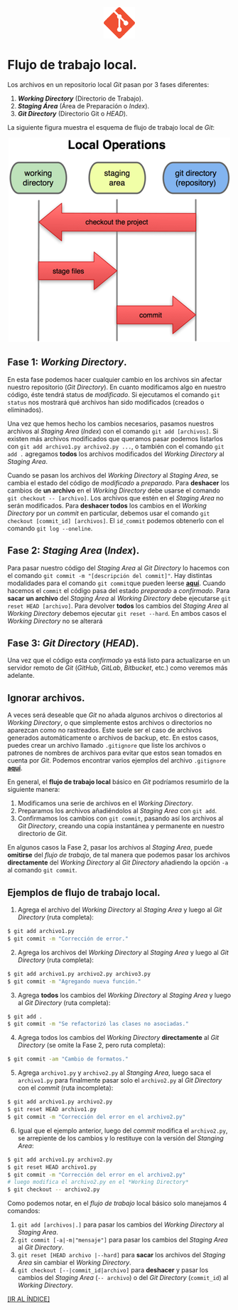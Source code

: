 <div align = "center">
    <img src = "imagenes/logo_git.png" width = "70" height = "70" />
</div>

<a name = "cabecera"></a>

# Flujo de trabajo local.

Los archivos en un repositorio local *Git* pasan por 3 fases diferentes:

1. **_Working Directory_** (Directorio de Trabajo).
2. **_Staging Área_** (Área de Preparación o *Index*).
3. **_Git Directory_** (Directorio Git o *HEAD*).

La siguiente figura muestra el esquema de flujo de trabajo local de *Git*:

<p align = "center"><img src = "imagenes/git_flujo_trabajo.png"/></p>

## Fase 1: *Working Directory*.

En esta fase podemos hacer cualquier cambio en los archivos sin afectar nuestro repositorio (*Git Directory*). En cuanto modificamos algo en nuestro código, éste tendrá status de *modificado*. Si ejecutamos el comando `git status` nos mostrará qué archivos han sido modificados (creados o eliminados).

Una vez que hemos hecho los cambios necesarios, pasamos nuestros archivos al *Staging Area* (*Index*) con el comando `git add [archivos]`. Si existen más archivos modificados que queramos pasar podemos listarlos con `git add archivo1.py archivo2.py ...`, o también con el comando `git add .` agregamos **todos** los archivos modificados del *Working Directory* al *Staging Area*.

Cuando se pasan los archivos del *Working Directory* al *Staging Area*, se cambia el estado del código de *modificado* a *preparado*. Para **deshacer** los cambios de **un archivo** en el *Working Directory* debe usarse el comando `git checkout -- [archivo]`. Los archivos que estén en el *Staging Area* no serán modificados. Para **deshacer todos** los cambios en el *Working Directory* por un *commit* en particular, debemos usar el comando `git checkout [commit_id] [archivos]`. El `id_commit` podemos obtenerlo con el comando `git log --oneline`.

## Fase 2: *Staging Area* (*Index*).

Para pasar nuestro código del *Staging Area* al *Git Directory* lo hacemos con el comando `git commit -m "[descripción del commit]"`. Hay distintas modalidades para el comando `git commit`que pueden leerse [**aquí**](https://git-scm.com/book/es/v2/Fundamentos-de-Git-Guardando-cambios-en-el-Repositorio). Cuando hacemos el `commit` el código pasa del estado *preparado* a *confirmado*. Para **sacar** **un archivo** del *Staging Área* al *Working Directory* debe ejecutarse `git reset HEAD [archivo]`. Para devolver **todos** los cambios del *Staging Area* al *Working Directory* debemos ejecutar `git reset --hard`. En ambos casos el *Working Directory* no se alterará

## Fase 3: *Git Directory* (*HEAD*).

Una vez que el código esta *confirmado* ya está listo para actualizarse en un servidor remoto de *Git* (*GitHub*, *GitLab*, *Bitbucket*, etc.) como veremos más adelante.

## Ignorar archivos.

A veces será deseable que *Git* no añada algunos archivos o directorios al *Working Directory*, o que simplemente estos archivos o directorios no aparezcan como no rastreados. Este suele ser el caso de archivos generados automáticamente o archivos de backup, etc. En estos casos, puedes crear un archivo llamado `.gitignore` que liste los archivos o patrones de nombres de archivos para evitar que estos sean tomados en cuenta por *Git*. Podemos encontrar varios ejemplos del archivo `.gitignore` [**aquí**](https://git-scm.com/book/es/v2/Fundamentos-de-Git-Guardando-cambios-en-el-Repositorio).

En general, el **flujo de trabajo local** básico en *Git* podríamos resumirlo de la siguiente manera:

1. Modificamos una serie de archivos en el *Working Directory*.
2. Preparamos los archivos añadiéndolos al *Staging Area* con `git add`.
3. Confirmamos los cambios con `git commit`, pasando así los archivos al *Git Directory*, creando una copia instantánea y permanente en nuestro directorio de *Git*.

En algunos casos la Fase 2, pasar los archivos al *Staging Area*, puede **omitirse** del *flujo de trabajo*, de tal manera que podemos pasar los archivos **directamente** del *Working Directory* al *Git Directory* añadiendo la opción `-a` al comando `git commit`.

## Ejemplos de flujo de trabajo local.

1. Agrega el archivo del *Working Directory* al *Staging Area* y luego al *Git Directory* (ruta completa):
```bash
$ git add archivo1.py
$ git commit -m "Corrección de error."
```
2. Agrega los archivos del *Working Directory* al *Staging Area* y luego al *Git Directory* (ruta completa):
```bash
$ git add archivo1.py archivo2.py archivo3.py
$ git commit -m "Agregando nueva función."
```
3. Agrega **todos** los cambios del *Working Directory* al *Staging Area* y luego al *Git Directory* (ruta completa):
```bash
$ git add .
$ git commit -m "Se refactorizó las clases no asociadas."
```
4. Agrega todos los cambios del *Working Directory* **directamente** al *Git Directory* (se omite la Fase 2, pero ruta completa):
```bash
$ git commit -am "Cambio de formatos."
```
5. Agrega `archivo1.py` y `archivo2.py` al *Stanging Area*, luego saca el `archivo1.py` para finalmente pasar solo el `archivo2.py` al *Git Directory* con el *commit* (ruta incompleta):
```bash
$ git add archivo1.py archivo2.py
$ git reset HEAD archivo1.py
$ git commit -m "Corrección del error en el archivo2.py"
```
6. Igual que el ejemplo anterior, luego del *commit* modifica el `archivo2.py`, se arrepiente de los cambios y lo restituye con la versión del *Stanging Area*:
```bash
$ git add archivo1.py archivo2.py
$ git reset HEAD archivo1.py
$ git commit -m "Corrección del error en el archivo2.py"
# luego modifica el archivo2.py en el *Working Directory*
$ git checkout -- archivo2.py
```
Como podemos notar, en el *flujo de trabajo* local básico solo manejamos 4 comandos:
1. `git add [archivos|.]` para pasar los cambios del *Working Directory* al *Staging Area*.
2. `git commit [-a|-m|"mensaje"]` para pasar los cambios del *Staging Area* al *Git Directory*.
3. `git reset [HEAD archivo |--hard]` para **sacar** los archivos del *Staging Area* sin cambiar el *Working Directory*.
4. `git checkout [--|commit_id|archivo]` para **deshacer** y pasar los cambios del *Staging Area* (`-- archivo`) o del *Git Directory* (`commit_id`) al *Working Directory*.

<a href = "README.md#indice">[IR AL ÍNDICE]</a>